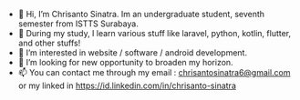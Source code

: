 - 👋 Hi, I’m Chrisanto Sinatra. Im an undergraduate student, seventh semester from ISTTS Surabaya.
- 🌱 During my study, I learn various stuff like laravel, python, kotlin, flutter, and other stuffs!
- 👀 I’m interested in website / software / android development.
- 💞️ I’m looking for new opportunity to broaden my horizon.
- 📫 You can contact me through my email : chrisantosinatra6@gmail.com or my linked in https://id.linkedin.com/in/chrisanto-sinatra

<!---
Clovinlee/Clovinlee is a ✨ special ✨ repository because its `README.md` (this file) appears on your GitHub profile.
You can click the Preview link to take a look at your changes.
--->
